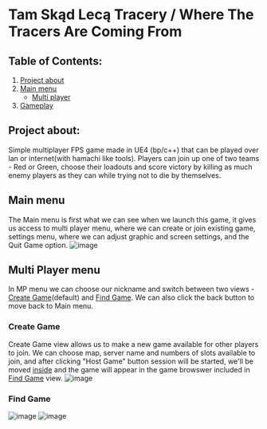 # Tam Skąd Lecą Tracery / Where The Tracers Are Coming From  
## Table of Contents:
1. [Project about](#project-about)
2. [Main menu](#main-menu)
   - [Multi player](#multi-player-menu)
3. [Gameplay](#gameplay)

## Project about:

Simple multiplayer FPS game made in UE4 (bp/c++) that can be played over lan or internet(with hamachi like tools).
Players can join up one of two teams - Red or Green, choose their loadouts and score victory by killing as much enemy players as they can while trying not to die by themselves.
  
## Main menu

The Main menu is first what we can see when we launch this game, it gives us access to multi player menu, where we can create or join existing game, settings menu, where we can adjust graphic and screen settings, and the Quit Game option.
![image](https://user-images.githubusercontent.com/56792313/129456380-2f68c849-48f5-4942-81bc-c3aa3060d8fb.png)

## Multi Player menu
In MP menu we can choose our nickname and switch between two views - [Create Game](#create-game)(default) and [Find Game](#find-game). We can also click the back button to move back to Main menu.

### Create Game
Create Game view allows us to make a new game available for other players to join. We can choose map, server name and numbers of slots available to join, and after clicking "Host Game" button session will be started, we'll be moved [inside](#gameplay) and the game will appear in the game browswer included in [Find Game](#find-game) view.
![image](https://user-images.githubusercontent.com/56792313/129457288-f97b5389-001e-4a2c-9758-722197ae892c.png)

### Find Game
![image](https://user-images.githubusercontent.com/56792313/129470724-7fab731d-686b-4454-900d-20bb5ea2d320.png)
![image](https://user-images.githubusercontent.com/56792313/129470759-adf3d94b-e3fa-44d3-bf7c-2284312d5bb4.png)




